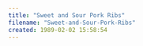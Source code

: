 ```yaml
---
title: "Sweet and Sour Pork Ribs"
filename: "Sweet-and-Sour-Pork-Ribs"
created: 1989-02-02 15:58:54
---
```

